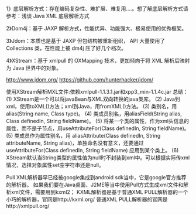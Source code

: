 1》底层解析方式：存在编码复杂性、难扩展、难复用....。想了解底层解析方式请参考：浅谈 Java XML 底层解析方式

2》Dom4j：基于 JAXP 解析方式，性能优异、功能强大、极易使用的优秀框架。

3》Jdom：本质也是基于 JAXP 但包结构被重新组织， API 大量使用了 Collections 类，在性能上被 dm4j 压了好几个档次。

4》XStream：基于 xmlpull 的 OXMapping 技术，更加倾向于将 XML 解析后映射为 Java 世界中的对象。




http://www.jdom.org/
https://github.com/hunterhacker/jdom/






使用XStream解析MXL文件:依赖xmlpull-1.1.3.1.jar和xpp3_min-1.1.4c.jar
总结：
   (1) XStream是一个可以将javaBean与XML双向转换的java类库。
   (2) Java到xml，使用toXML()方法；xml到Java，用fromXML()方法。
   (3) 类别名，用alias(String name, Class type)。
   (4) 类成员别名，用aliasField(String alias, Class definedIn, String fieldName)。
   (5) 将某一个类的属性，作为xml头信息的属性，而不是子节点，用useAttributeFor(Class definedIn, String fieldName)。
   (5) 类成员作为属性别名，用 aliasAttribute(Class definedIn, String attributeName, String alias)，单独命名没有意义，还要通过useAttributeFor(Class definedIn, String fieldName) 应用到某个类上。
   (6) XStream默认当String类型的属性值为null时不封装到xml中。可以根据实际传xml情况，选择对象属性set空字符串还是null。


Pull XML解析器早已经被google集成到android sdk当中，它是google官方推荐的解析器。
如果我们要在Java桌面、J2ME等当中使用Pull方式生成xml文件和解析xml文件，需要用到kxml2；
KXML解析器是基于普通XML PULL解析器的一个小巧的解析器，官网是http://kxml.org/
普通XML PULL解析器的官网是http://xmlpull.org/








